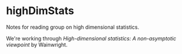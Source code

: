 # highDimStats
Notes for reading group on high dimensional statistics.

We're working through *High-dimensional statistics: A non-asymptotic viewpoint* by Wainwright.
